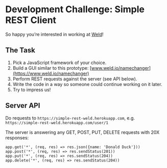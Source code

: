 # Development Challenge: Simple REST Client

So happy you’re interested in working at [Weld](https://www.weld.io)!

## The Task

1. Pick a JavaScript framework of your choice.
2. Build a GUI similar to this prototype: [www.weld.io/namechanger](https://www.weld.io/namechanger)
3. Perform REST requests against the server (see API below).
4. Write the code in a way so someone could continue working on it later.
5. Try to impress us!

## Server API

Do requests to `https://simple-rest-weld.herokuapp.com`, e.g. `https://simple-rest-weld.herokuapp.com/user/1`

The server is answering any GET, POST, PUT, DELETE requests with 20X responses:

	app.get('*', (req, res) => res.json({name: 'Donald Duck'}))
	app.post('*', (req, res) => res.sendStatus(201))
	app.put('*', (req, res) => res.sendStatus(204))
	app.delete('*', (req, res) => res.sendStatus(204))
